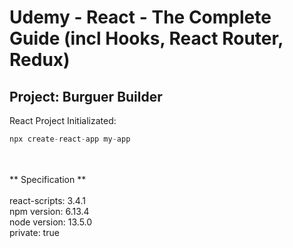 # Udemy - React - The Complete Guide (incl Hooks, React Router, Redux) #

## Project: Burguer Builder ##

React Project Initializated:

```javascript
npx create-react-app my-app 
```
<br /><br />
** Specification **
<br /><br />
react-scripts: 3.4.1<br />
npm version: 6.13.4<br />
node version: 13.5.0<br />
private: true<br />
